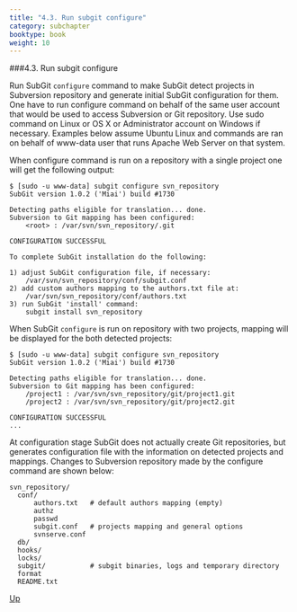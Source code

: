```yaml
---
title: "4.3. Run subgit configure"
category: subchapter
booktype: book
weight: 10
---
```

###4.3. Run subgit configure

Run SubGit `configure` command to make SubGit detect projects in Subversion repository and generate initial SubGit configuration for them. One have to run configure command on behalf of the same user account that would be used to access Subversion or Git repository. Use sudo command on Linux or OS X or Administrator account on Windows if necessary. Examples below assume Ubuntu Linux and commands are ran on behalf of www-data user that runs Apache Web Server on that system.

When configure command is run on a repository with a single project one will get the following output:

    $ [sudo -u www-data] subgit configure svn_repository
    SubGit version 1.0.2 ('Miai') build #1730

    Detecting paths eligible for translation... done.
    Subversion to Git mapping has been configured:
        <root> : /var/svn/svn_repository/.git

    CONFIGURATION SUCCESSFUL

    To complete SubGit installation do the following:

    1) adjust SubGit configuration file, if necessary:
        /var/svn/svn_repository/conf/subgit.conf
    2) add custom authors mapping to the authors.txt file at:
        /var/svn/svn_repository/conf/authors.txt
    3) run SubGit 'install' command:
        subgit install svn_repository

When SubGit `configure` is run on repository with two projects, mapping will be displayed for the both detected projects:

    $ [sudo -u www-data] subgit configure svn_repository
    SubGit version 1.0.2 ('Miai') build #1730

    Detecting paths eligible for translation... done.
    Subversion to Git mapping has been configured:
        /project1 : /var/svn/svn_repository/git/project1.git
        /project2 : /var/svn/svn_repository/git/project2.git

    CONFIGURATION SUCCESSFUL
    ...

At configuration stage SubGit does not actually create Git repositories, but generates configuration file with the information on detected projects and mappings. Changes to Subversion repository made by the configure command are shown below:

    svn_repository/
      conf/
          authors.txt   # default authors mapping (empty)
          authz
          passwd
          subgit.conf   # projects mapping and general options
          svnserve.conf
      db/
      hooks/
      locks/
      subgit/           # subgit binaries, logs and temporary directory
      format
      README.txt

[Up](#up)